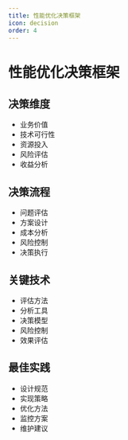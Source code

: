 ```yaml
---
title: 性能优化决策框架
icon: decision
order: 4
---
```


# 性能优化决策框架

## 决策维度
- 业务价值
- 技术可行性
- 资源投入
- 风险评估
- 收益分析

## 决策流程
- 问题评估
- 方案设计
- 成本分析
- 风险控制
- 决策执行

## 关键技术
- 评估方法
- 分析工具
- 决策模型
- 风险控制
- 效果评估

## 最佳实践
- 设计规范
- 实现策略
- 优化方法
- 监控方案
- 维护建议
